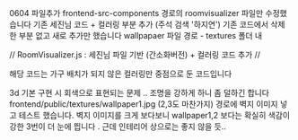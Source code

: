 0604 파일추가
frontend-src-components 경로의 roomvisualizer 파일만 수정했습니다
기존 세진님 코드 + 컬러링 부분 추가 (주석 검색 '하지연')
기존 코드에서 삭제한 부분 없고 새로 추가만 했습니다
wallpapaer 파일 경로 - textures 폴더 내


//
RoomVisualizer.js : 세진님 파일 기반 (간소화버전) + 컬러링 코드 추가 //

해당 코드는 가구 배치가 되지 않은 컬러링만 중점으로 둔 코드입니다

3d 기본 구현 시 회색으로 표현되는 문제 .. 조명을 강하게 하니 좀 덜하긴 합니다
frontend/public/textures/wallpaper1.jpg (2,3도 마찬가지) 경로에 벽지 이미지 넣고 테스트 했습니다.
벽지 이미지를 크게 보다보니 wallpaper1,2 보다는 확실히 색감이 강한 3번이 더 눈에 띕니다 . 근데 인테리어 상으로는 좋지 않을 듯..


